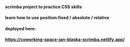 #### scrimba project to practice CSS skills 
#### learn how to use position:fixed / absolute / relative

#### deployed here:
#### https://coworking-space-jan-blaska-scrimba.netlify.app/